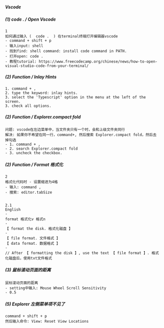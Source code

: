 ##### Vscode

##### (1) code . / Open Vscode

```
1
如何通过输入 (  code .  ) 在terminal终端打开编辑器vscode
- command + shift + p
- 输入input: shell
- 找到find: shell command: install code command in PATH.
- 打开open: code .
- 教程tutorial: https://www.freecodecamp.org/chinese/news/how-to-open-visual-studio-code-from-your-terminal/
```

##### (2) Function / Inlay Hints

```
1. command + ,
2. type the keyword: inlay hints.
3. select the 'Typescript' option in the menu at the left of the screen.
3. check all options.
```

##### (2) Function / Explorer.compact fold

```
问题: vscode在左边菜单中，当文件夹只有一个时，会和上级文件夹同行
解决: 如果你不希望在同一行，command+, 然后搜索 Explorer.compact fold，然后去掉勾选
- 1. command + ,
- 2. search Explorer.compact fold
- 3. uncheck the checkbox.
```

##### (2) Function / Format 格式化

```
2
格式化代码时 - 设置缩进为4格
- 输入: command ,
- 搜索: editor.tabSize


2.1
English
-
format 格式化v 格式n
-
【 format the disk. 格式化磁盘 】
-
【 file format. 文件格式 】
【 data format. 数据格式 】
-
// After 【 formatting the disk 】, use the text 【 file format 】. 格式化磁盘后，使用txt文件格式
```

##### (3) 鼠标滚动页面的距离

```
鼠标滚动页面的距离
- setting中输入: Mouse Wheel Scroll Sensitivity
- 0.5
```

##### (5) Explorer 左侧菜单项不见了

```
command + shift + p
然后输入命令: View: Reset View Locations
```
